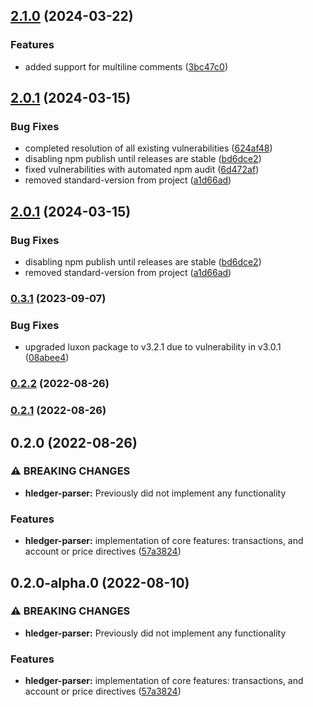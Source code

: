 ## [2.1.0](https://github.com/goldenpathtechnologies/hledger-parser/compare/v2.0.1...v2.1.0) (2024-03-22)


### Features

* added support for multiline comments ([3bc47c0](https://github.com/goldenpathtechnologies/hledger-parser/commit/3bc47c014d4bb6cad6579c1cbd7af49ed89bac89))

## [2.0.1](https://github.com/goldenpathtechnologies/hledger-parser/compare/v2.0.0...v2.0.1) (2024-03-15)


### Bug Fixes

* completed resolution of all existing vulnerabilities ([624af48](https://github.com/goldenpathtechnologies/hledger-parser/commit/624af48f681145406158fe492a9a30a35a3a345f))
* disabling npm publish until releases are stable ([bd6dce2](https://github.com/goldenpathtechnologies/hledger-parser/commit/bd6dce2ce8092cb6dfc28716d227c2ad90e48135))
* fixed vulnerabilities with automated npm audit ([6d472af](https://github.com/goldenpathtechnologies/hledger-parser/commit/6d472af3f025c6aae641e9f5dbab8b203339c255))
* removed standard-version from project ([a1d66ad](https://github.com/goldenpathtechnologies/hledger-parser/commit/a1d66ad5cbd733fedd4f909d6b6541c73c7f5a43))

## [2.0.1](https://github.com/goldenpathtechnologies/hledger-parser/compare/v2.0.0...v2.0.1) (2024-03-15)


### Bug Fixes

* disabling npm publish until releases are stable ([bd6dce2](https://github.com/goldenpathtechnologies/hledger-parser/commit/bd6dce2ce8092cb6dfc28716d227c2ad90e48135))
* removed standard-version from project ([a1d66ad](https://github.com/goldenpathtechnologies/hledger-parser/commit/a1d66ad5cbd733fedd4f909d6b6541c73c7f5a43))

### [0.3.1](https://github.com/jonestristand/hledger-parser/compare/v0.2.2...v0.3.1) (2023-09-07)


### Bug Fixes

* upgraded luxon package to v3.2.1 due to vulnerability in v3.0.1 ([08abee4](https://github.com/jonestristand/hledger-parser/commit/08abee4cfb4554cb60e998edd6673c4efe8683ed))

### [0.2.2](https://github.com/jonestristand/hledger-parser/compare/v0.2.1...v0.2.2) (2022-08-26)

### [0.2.1](https://github.com/jonestristand/hledger-parser/compare/v0.2.0...v0.2.1) (2022-08-26)

## 0.2.0 (2022-08-26)


### ⚠ BREAKING CHANGES

* **hledger-parser:** Previously did not implement any functionality

### Features

* **hledger-parser:** implementation of core features: transactions, and account or price directives ([57a3824](https://github.com/jonestristand/hledger-parser/commit/57a382461c81886bf7b5cecf26ed559e738fe800))

## 0.2.0-alpha.0 (2022-08-10)


### ⚠ BREAKING CHANGES

* **hledger-parser:** Previously did not implement any functionality

### Features

* **hledger-parser:** implementation of core features: transactions, and account or price directives ([57a3824](https://github.com/jonestristand/hledger-parser/commit/57a382461c81886bf7b5cecf26ed559e738fe800))
